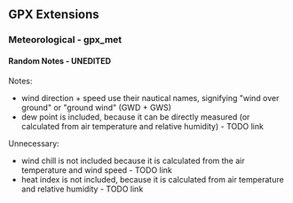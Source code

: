 ## GPX Extensions

### Meteorological - gpx_met

#### Random Notes - UNEDITED

Notes:

- wind direction + speed use their nautical names, signifying "wind over ground" or "ground wind" (GWD + GWS)
- dew point is included, because it can be directly measured (or calculated from air temperature and relative humidity) - TODO link

Unnecessary:

- wind chill is not included because it is calculated from the air temperature and wind speed - TODO link
- heat index is not included, because it is calculated from air temperature and relative humidity - TODO link


